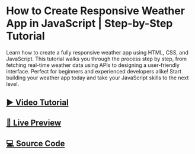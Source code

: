 # How to Create Responsive Weather App in JavaScript | Step-by-Step Tutorial

Learn how to create a fully responsive weather app using HTML, CSS, and JavaScript. This tutorial walks you through the process step by step, from fetching real-time weather data using APIs to designing a user-friendly interface. Perfect for beginners and experienced developers alike! Start building your weather app today and take your JavaScript skills to the next level.

##  [▶️ Video Tutorial](https://amanayak.github.io/Create-Responsive-Animated-Login-Form-Page/)
##  [🔗 Live Preview](https://amanayak.github.io/Create-Responsive-Weather-App/)
##  [💻 Source Code](https://github.com/amanayak/Create-Responsive-Weather-App)


